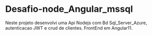 # Desafio-node_Angular_mssql
Neste projeto desenvolvi uma Api Nodejs com Bd Sql_Server_Azure, autenticacao JWT e crud de clientes. FrontEnd em Angular11. 
